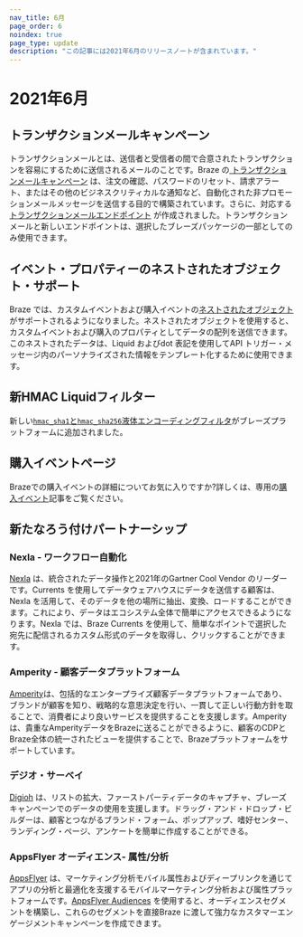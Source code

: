 ```yaml
--- 
nav_title: 6月
page_order: 6
noindex: true
page_type: update
description: "この記事には2021年6月のリリースノートが含まれています。"
---
```


# 2021年6月

## トランザクションメールキャンペーン

トランザクションメールとは、送信者と受信者の間で合意されたトランザクションを容易にするために送信されるメールのことです。Braze の[ トランザクションメールキャンペーン]({{site.baseurl}}/api/api_campaigns/transactional_campaigns) は、注文の確認、パスワードのリセット、請求アラート、またはその他のビジネスクリティカルな通知など、自動化された非プロモーションメールメッセージを送信する目的で構築されています。さらに、対応する[トランザクションメールエンドポイント]({{site.baseurl}}/api/endpoints/messaging/send_messages/post_send_transactional_message/) が作成されました。トランザクションメールと新しいエンドポイントは、選択したブレーズパッケージの一部としてのみ使用できます。 

## イベント・プロパティーのネストされたオブジェクト・サポート

Braze では、カスタムイベントおよび購入イベントの[ネストされたオブジェクト]({{site.baseurl}}/user_guide/data_and_analytics/custom_data/nested_object_support/) がサポートされるようになりました。ネストされたオブジェクトを使用すると、カスタムイベントおよび購入のプロパティとしてデータの配列を送信できます。このネストされたデータは、Liquid およびdot 表記を使用してAPI トリガー・メッセージ内のパーソナライズされた情報をテンプレート化するために使用できます。

## 新HMAC Liquidフィルター

新しい[`hmac_sha1`と`hmac_sha256`液体エンコーディングフィルタ]({{site.baseurl}}/user_guide/personalization_and_dynamic_content/liquid/advanced_filters/)がブレーズプラットフォームに追加されました。

## 購入イベントページ

Brazeでの購入イベントの詳細についてお気に入りですか?詳しくは、専用の[購入イベント]({{site.baseurl}}/user_guide/data_and_analytics/custom_data/purchase_events/)記事をご覧ください。

## 新たなろう付けパートナーシップ

### Nexla - ワークフロー自動化

[Nexla]({{site.baseurl}}/partners/nexla) は、統合されたデータ操作と2021年のGartner Cool Vendor のリーダーです。Currents を使用してデータウェアハウスにデータを送信する顧客は、Nexla を活用して、そのデータを他の場所に抽出、変換、ロードすることができます。これにより、データはエコシステム全体で簡単にアクセスできるようになります。Nexla では、Braze Currents を使用して、簡単なポイントで選択した宛先に配信されるカスタム形式のデータを取得し、クリックすることができます。 

### Amperity - 顧客データプラットフォーム

[Amperity]({{site.baseurl}}/partners/amperity/)は、包括的なエンタープライズ顧客データプラットフォームであり、ブランドが顧客を知り、戦略的な意思決定を行い、一貫して正しい行動方針を取ることで、消費者により良いサービスを提供することを支援します。Amperityは、貴重なAmperityデータをBrazeに送ることができるように、顧客のCDPとBraze全体の統一されたビューを提供することで、Brazeプラットフォームをサポートしています。

### デジオ・サーベイ

[Digioh]({{site.baseurl}}/partners/digioh/) は、リストの拡大、ファーストパーティデータのキャプチャ、ブレーズキャンペーンでのデータの使用を支援します。ドラッグ・アンド・ドロップ・ビルダーは、顧客とつながるブランド・フォーム、ポップアップ、嗜好センター、ランディング・ページ、アンケートを簡単に作成することができる。

### AppsFlyer オーディエンス- 属性/分析

[AppsFlyer]({{site.baseurl}}/partners/message_orchestration/attribution/appsflyer/) は、マーケティング分析モバイル属性およびディープリンクを通じてアプリの分析と最適化を支援するモバイルマーケティング分析および属性プラットフォームです。[AppsFlyer Audiences]({{site.baseurl}}/partners/appsflyer_audiences/) を使用すると、オーディエンスセグメントを構築し、これらのセグメントを直接Braze に渡して強力なカスタマーエンゲージメントキャンペーンを作成できます。

